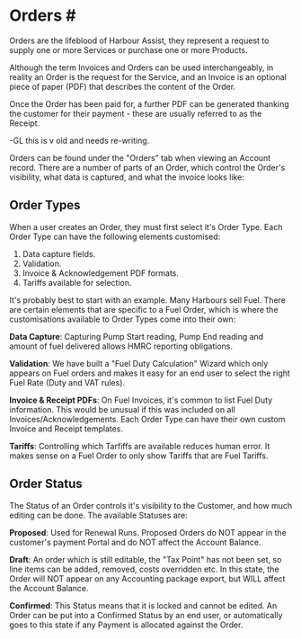 # Orders \#

Orders are the lifeblood of Harbour Assist, they represent a request to supply one or more Services or purchase one or more Products.

Although the term Invoices and Orders can be used interchangeably, in reality an Order is the request for the Service, and an Invoice is an optional piece of paper \(PDF\) that describes the content of the Order.

Once the Order has been paid for, a further PDF can be generated thanking the customer for their payment - these are usually referred to as the Receipt.

-GL this is v old and needs re-writing.

Orders can be found under the "Orders" tab when viewing an Account record. There are a number of parts of an Order, which control the Order's visibility, what data is captured, and what the invoice looks like:

## Order Types

When a user creates an Order, they must first select it's Order Type. Each Order Type can have the following elements customised:

1. Data capture fields.
2. Validation.
3. Invoice & Acknowledgement PDF formats.
4. Tariffs available for selection.

It's probably best to start with an example. Many Harbours sell Fuel. There are certain elements that are specific to a Fuel Order, which is where the customisations available to Order Types come into their own:

**Data Capture**: Capturing Pump Start reading, Pump End reading and amount of fuel delivered allows HMRC reporting obligations.

**Validation**: We have built a "Fuel Duty Calculation" Wizard which only appears on Fuel orders and makes it easy for an end user to select the right Fuel Rate \(Duty and VAT rules\).

**Invoice & Receipt PDFs**: On Fuel Invoices, it's common to list Fuel Duty information. This would be unusual if this was included on all Invoices/Acknowledgements. Each Order Type can have their own custom Invoice and Receipt templates.

**Tariffs**: Controlling which Tarfiffs are available reduces human error. It makes sense on a Fuel Order to only show Tariffs that are Fuel Tariffs.

## Order Status

The Status of an Order controls it's visibility to the Customer, and how much editing can be done. The available Statuses are:

**Proposed**: Used for Renewal Runs. Proposed Orders do NOT appear in the customer's payment Portal and do NOT affect the Account Balance.

**Draft**: An order which is still editable, the "Tax Point" has not been set, so line items can be added, removed, costs overridden etc. In this state, the Order will NOT appear on any Accounting package export, but WILL affect the Account Balance.

**Confirmed**: This Status means that it is locked and cannot be edited. An Order can be put into a Confirmed Status by an end user, or automatically goes to this state if any Payment is allocated against the Order.

